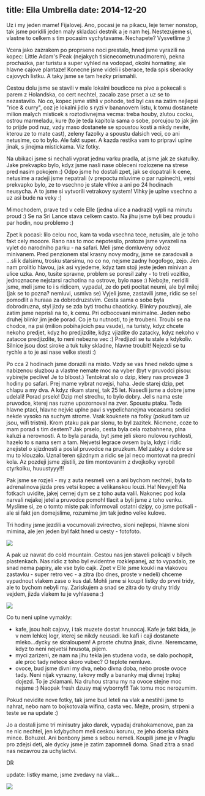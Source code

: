 title: Ella Umbrella
date: 2014-12-20
---

Uz i my jeden mame! Fijalovej. Ano, pocasi je na pikacu, leje temer nonstop, tak jsme poridili jeden maly skladaci destnik a je nam hej. Nestezujeme si, vlastne to celkem s tim pocasim vychytavame. Nechapete? Vysvetlime ;)

Vcera jako zazrakem po proprsene noci prestalo, hned jsme vyrazili na kopec: Little Adam's Peak (nejakych tisicnecometrunadmorem), pekna prochazka, par turistu a super vyhled na vodopad, okolni hornatiny, ale hlavne cajove plantaze! Konecne jsme videli i sberace, teda spis sberacky cajovych listku. A taky jsme se tam hezky prismahli.

Cestou dolu jsme se stavili v male lokalni boudicce na pivo a pokecali s parem z Holandska, co cert nechtel, zacalo zase prset a uz se to nezastavilo. No co, kopec jsme stihli v pohode, ted byl cas na zatim nejlepsi "rice & curry", coz je lokalni jidlo s ryzi v bananovem listu, k tomu dostanete milion malych misticek s roztodivnejma vecma: treba houby, zlutou cocku, ostrou marmeladu, kure (to je teda kapitola sama o sobe, porcujou to jak jim to prijde pod nuz, vzdy maso dostanete se spoustou kosti a nikdy nevite, kterou ze to mate cast), zeleny fazolky a spoustu dalsich veci, co ani netusime, co to bylo. Ale fakt super. A kazda restika vam to pripravi uplne jinak, s jinejma mistickama. Viz fotky.

Na ubikaci jsme si nechali vyprat jednu varku pradla, at jsme jak ze skatulky. Jake prekvapko bylo, kdyz jsme nasli nase obleceni rozlozene na strese pred nasim pokojem :) Odpo jsme ho dostali zpet, jak se dopatrali k cene, netusime a radeji jsme nepatrali (v prepoctu mluvime o par rupinech), vetsi prekvapko bylo, ze to vsechno je stale vlhke a ani po 24 hodinach neusycha. A to jsme si vytvorili vetrakovy system! Vlhky je uplne vsechno a uz asi bude na veky :)

Mimochodem, prave ted v cele Elle (jedna ulice a nadrazi) vypli na minutu proud :) Se na Sri Lance stava celkem casto. Na jihu jsme byli bez proudu i par hodin, nou problemo :)

Zpet k pocasi: lilo celou noc, kam ta voda vsechna tece, netusim, ale je toho fakt cely mooore. Rano nas to moc nepotesilo, protoze jsme vyrazeli na vylet do narodniho parku - na safari. Meli jsme domluveny odvoz minivanem. Pred penzionem stal krasny novy modry, jsme se zaradovali a ...sli k dalsimu, trosku starsimu, no co no, nejsme zadny hogofogo, zejo. Jen nam prolitlo hlavou, jak asi vyjedeme, kdyz tam stoji jeste jeden minivan a ulice uzka. Ano, tusite spravne, problem se poresil zahy - to treti vozitko, jednoznacne nejstarsi rachotina na ostrove, bylo nase :) Nebojte, neridili jsme, meli jsme to i s ridicem, vypadal, ze do peti pocitat neumi, ale byl milej (jak se to pozna? nemluvi, usmiva se) Vyjeli jsme, zastavili jsme, ridic se sel pomodlit a huraaa za dobrodruzstvim. Cesta sama o sobe byla dobrodruzna, styl jizdy se zda byti trochu chaoticky. Blinkry pouzivaji, ale zatim jsme neprisli na to, k cemu. Pri odbocovani minimalne. Jeden nebo druhej blinkr jim jede porad. Co je tu nutnosti, to je troubeni. Troubi se na chodce, na psi (milion pobihajicich psu vsude), na turisty, kdyz chcete nekoho predjet, kdyz ho predjizdite, kdyz vjizdite do zatacky, kdyz nekoho v zatacce predjizdite, to neni nebezna vec :) Predjizdi se tu stale a kdykoliv. Silnice jsou dost siroke a tuk tuky skladne, hlavne troubit! Nejezdi se tu rychle a to je asi nase velke stesti :)

Po cca 2 hodinach jsme dorazili na misto. Vzdy se vas hned nekdo ujme s nabizenou sluzbou a vlastne nemate moc na vyber (byt v pruvodci pisou: vybirejte peclive! Je to blbost.) Tentokrat slo o dzip, ktery nas proveze 3 hodiny po safari. Prej mame vybrat novejsi, haha. Jede starej dzip, pet chlapu a my dva. A kdyz rikam starej, tak 25 let. Nasedli jsme a dobre jsme udelali! Porad prselo! Dzip mel strechu, to bylo dobry. Jel s nama este pruvodce, kterej nas ruzne upozornoval na zver. Spoustu ptaku. Teda hlavne ptaci, hlavne nejvic uplne pavi s vypelichanejma vocasama sedici nekde vysoko na suchym strome. Vsak kouknete na fotky (pokud tam uz jsou, wifi tristni). Krom ptaku pak par slonu, to byl zazitek. Nicmene, coze to mam porad s tim destem? Jak prselo, cesta byla cela rozbahnena, plna kaluzi a nerovnosti. A to byla parada, byt jsme jeli skoro nulovou rychlosti, hazelo to s nama sem a tam. Nejvetsi legrace ovsem byla, kdyz i ridic znejistel o sjizdnosti a poslal pruvodce na pruzkum. Mel zabky a dobre se mu to klouzalo. Uznal teren sjizdnym a ridic se jal neco montovat na predni kola. Az pozdeji jsme zjistili, ze tim montovanim z dvojkolky vyrobil ctyrkolku, huuustyyy!!!

Pak jsme se rozjeli - my z auta nesmeli ven a ani bychom nechteli, byla to adrenalinova jizda pres vetsi kopec a velikanskou louzi. Ha! Nevyjel! Na fotkach uvidite, jakej cernej dym se z toho auta valil. Nakonec pod kola narvali nejakej jetel a pruvodce pomohl tlacit a byli jsme z toho venku. Myslime si, ze o tomto miste pak informovali ostatni dzipy, co jsme potkali - ale si fakt jen domejslime, rozumime jim tak jedno velke kulove.

Tri hodiny jsme jezdili a vocumovali zvirectvo, sloni nejlepsi, hlavne sloni mimina, ale jen jeden byl fakt hned u cesty - fotofoto.

![](http://srilanka.podgorny.cz/gallery/original/20141221_033919_image.jpg)

A pak uz navrat do cold mountain. Cestou nas jen staveli policajti v bilych plastenkach. Nas ridic z toho byl evidentne rozklepanej, az to vypadalo, ze snad nema papiry, ale vse bylo cajk. Zpet v Elle jsme koukli na vlakovou zastavku - super retro vec - a zitra (bo dnes, proste v nedeli) chceme vypadnout vlakem zase o kus dal. Mohli jsme si koupit listky do prvni tridy, ale to bychom nebyli my. Zariskujem a snad se zitra do ty druhy tridy vejdem, jizda vlakem tu je vyhlasena :)

![](http://srilanka.podgorny.cz/gallery/original/20141221_043801_image.jpg)

Co tu neni uplne vymakly:

+ kafe, jsou holt cajovy, i tak muzete dostat hnusocaj. Kafe je fakt bida, je v nem lehkej logr, kterej se nikdy neusadi. ke kafi i caji dostanete mleko...dycky se skraloupem! A proste chutna jinak, divne. Neremcame, kdyz to neni nejvetsi hnusota, pijem.
+ myci zarizeni, ze nam na jihu tekla jen studena voda, se dalo pochopit, ale proc tady netece skoro vubec? O teplote nemluve.
+ ovoce, bud jsme divni my dva, nebo divna doba, nebo proste ovoce tady. Neni nijak vyrazny, takovy mdly a bananky maj divnej trpkej dojezd. To je zklamani. Na druhou stranu my na ovoce stejne moc nejsme :) Naopak fresh dzusy maj vyborny!!! Tak tomu moc nerozumim.

Pokud nevidite nove fotky, tak jsme bud leteli na vlak a nestihli jsme to nahrat, nebo nam to bojkotovala wifina, casta vec. Mejte, prosim, strpeni a teste se na update :)

Jo a dostali jsme tri minisutry jako darek, vypadaj drahokamenove, pan za ne nic nechtel, jen kdybychom meli ceskou korunu, ze jeho dcerka sbira mince. Bohuzel. Ani bonbony jsme s sebou nemeli. Koupili jsme je v Praglu pro zdejsi deti, ale dycky jsme je zatim zapomneli doma. Snad zitra a snad nas nezavrou za uchylactvi.

DR

update: listky mame, jsme zvedavy na vlak...

![](http://srilanka.podgorny.cz/gallery/original/20141221_043702_image.jpg)
